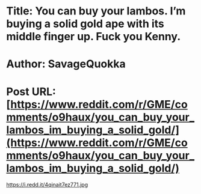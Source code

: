 # Title: You can buy your lambos. I’m buying a solid gold ape with its middle finger up. Fuck you Kenny.
# Author: SavageQuokka
# Post URL: [https://www.reddit.com/r/GME/comments/o9haux/you_can_buy_your_lambos_im_buying_a_solid_gold/](https://www.reddit.com/r/GME/comments/o9haux/you_can_buy_your_lambos_im_buying_a_solid_gold/)


https://i.redd.it/4qinait7ez771.jpg